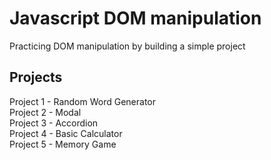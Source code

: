 # Javascript DOM manipulation

Practicing DOM manipulation by building a simple project

## Projects

Project 1 - Random Word Generator  
Project 2 - Modal  
Project 3 - Accordion  
Project 4 - Basic Calculator  
Project 5 - Memory Game
